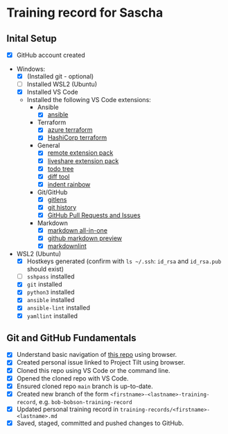 # Training record for Sascha

## Inital Setup

- [x] GitHub account created
- Windows:
  - [x] (Installed git - optional)
  - [ ] Installed WSL2 (Ubuntu)
  - [x] Installed VS Code
  - Installed the following VS Code extensions:
    - Ansible
      - [x] [ansible](https://marketplace.visualstudio.com/items?itemName=redhat.ansible)
    - Terraform
      - [x] [azure terraform](https://marketplace.visualstudio.com/items?itemName=ms-azuretools.vscode-azureterraform)
      - [x] [HashiCorp terraform](https://marketplace.visualstudio.com/items?itemName=HashiCorp.terraform)
    - General
      - [x] [remote extension pack](https://marketplace.visualstudio.com/items?itemName=ms-vscode-remote.vscode-remote-extensionpack)
      - [x] [liveshare extension pack](https://marketplace.visualstudio.com/items?itemName=MS-vsliveshare.vsliveshare-pack)
      - [x] [todo tree](https://marketplace.visualstudio.com/items?itemName=Gruntfuggly.todo-tree)
      - [x] [diff tool](https://marketplace.visualstudio.com/items?itemName=jinsihou.diff-tool)
      - [x] [indent rainbow](https://marketplace.visualstudio.com/items?itemName=oderwat.indent-rainbow)
    - Git/GitHub
      - [x] [gitlens](https://marketplace.visualstudio.com/items?itemName=eamodio.gitlens)
      - [x] [git history](https://marketplace.visualstudio.com/items?itemName=donjayamanne.githistory)
      - [x] [GitHub Pull Requests and Issues](https://marketplace.visualstudio.com/items?itemName=GitHub.vscode-pull-request-github)
    - Markdown
      - [x] [markdown all-in-one](https://marketplace.visualstudio.com/items?itemName=yzhang.markdown-all-in-one)
      - [x] [github markdown preview](https://marketplace.visualstudio.com/items?itemName=bierner.github-markdown-preview)
      - [x] [markdownlint](https://marketplace.visualstudio.com/items?itemName=DavidAnson.vscode-markdownlint)
- WSL2 (Ubuntu)
  - [x] Hostkeys generated (confirm with `ls ~/.ssh`: `id_rsa` and `id_rsa.pub` should exist)
  - [ ] `sshpass` installed
  - [x] `git` installed
  - [x] `python3` installed
  - [x] `ansible` installed
  - [x] `ansible-lint` installed
  - [x] `yamllint` installed

## Git and GitHub Fundamentals

- [x] Understand basic navigation of [this repo](https://github.com/Centiq/project-tilt-training) using browser.
- [x] Created personal issue linked to Project Tilt using browser.
- [x] Cloned this repo using VS Code or the command line.
- [x] Opened the cloned repo with VS Code.
- [x] Ensured cloned repo `main` branch is up-to-date.
- [x] Created new branch of the form `<firstname>-<lastname>-training-record`, e.g. `bob-bobson-training-record`
- [x] Updated personal training record in `training-records/<firstname>-<lastname>.md`
- [x] Saved, staged, committed and pushed changes to GitHub.
